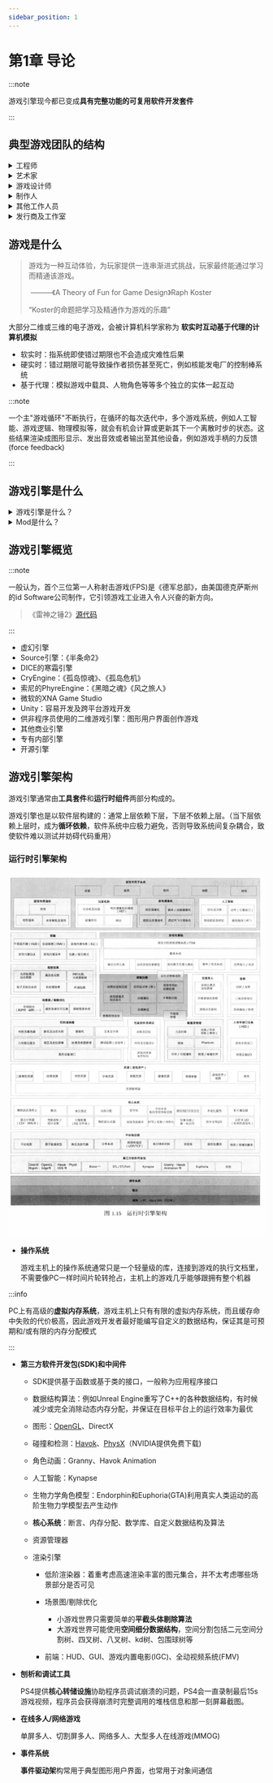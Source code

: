 ```yaml
---
sidebar_position: 1
---
```


# 第1章 导论

:::note

游戏引擎现今都已变成**具有完整功能的可复用软件开发套件**

:::

## 典型游戏团队的结构

<details>  
    <summary>工程师</summary>  
        <li>tool programmer：游戏性 | 脚本编程</li>
        <li>tool programmer</li>
    <div>资深工程师->首席工程师->首席技术官</div>
</details>

<details>  
    <summary>艺术家</summary>  
        <li>概念艺术家</li>
        <li>纹理艺术家</li>
        <li>灯光师</li>
    	<li>动画师</li>
    	<li>动画捕捉演员</li>
    	<li>音效设计师</li>
    	<li>配音演员</li>
    	<li>作曲家</li>
</details>

<details>  
    <summary>游戏设计师</summary>  
	<div>
        负责设计玩家体验的互动部分
    </div>
</details>

<details>  
    <summary>制作人</summary>  
	<div>
		不同工作室不尽相同。可以管理开发进度、承担人力资源经理的职责或者做资深游戏设计师工作
    </div>
</details>

<details>  
    <summary>其他工作人员</summary>  
	<div>
		包括工作室的行政管理团队、市场策划团队、行政人员及IT部门等等
    </div>
</details>

<details>  
    <summary>发行商及工作室</summary>  
	<div>游戏的市场策划、制造及分销，通常由发行商负责，而非开发游戏的工作室本身。</div>
    <div>
        第一方开发商(first-party developer)是指游戏工作室直接隶属于主机生厂商(Microsoft、Sony)。例如顽皮狗是Sony的第一方开发商。
    </div>
</details>

## 游戏是什么

> 游戏为一种互动体验，为玩家提供一连串渐进式挑战，玩家最终能通过学习而精通该游戏。
>
> ​		———《A Theory of Fun for Game Design》Raph Koster
>
> “Koster的命题把学习及精通作为游戏的乐趣”

大部分二维或三维的电子游戏，会被计算机科学家称为 **软实时互动基于代理的计算机模拟** 

- 软实时：指系统即使错过期限也不会造成灾难性后果
- 硬实时：错过期限可能导致操作者损伤甚至死亡，例如核能发电厂的控制棒系统
- 基于代理：模拟游戏中载具、人物角色等等多个独立的实体一起互动

:::note

一个主"游戏循环"不断执行，在循环的每次迭代中，多个游戏系统，例如人工智能、游戏逻辑、物理模拟等，就会有机会计算或更新其下一个离散时步的状态。这些结果渲染成图形显示、发出音效或者输出至其他设备，例如游戏手柄的力反馈(force feedback)

:::

## 游戏引擎是什么

<details>  
    <summary>游戏引擎是什么？</summary>  
	<div>
        可扩展的软件，并且不需要大量的修改就能成为多款游戏软件的基础
    </div>
</details>

<details>  
    <summary>Mod是什么？</summary>  
	<div>
        一些特殊游戏玩家组成的小组，或小规模的独立游戏工作室，利用原开发商提供的工具箱修改现有的游戏，从而创作出新的游戏
    </div>
</details>

## 游戏引擎概览

:::note

一般认为，首个三位第一人称射击游戏(FPS)是《德军总部》，由美国德克萨斯州的id Software公司制作，它引领游戏工业进入令人兴奋的新方向。

> 《雷神之锤2》[源代码](https://github.com/id-Software/Quake-2)

:::

- 虚幻引擎
- Source引擎：《半条命2》
- DICE的寒霜引擎
- CryEngine：《孤岛惊魂》、《孤岛危机》
- 索尼的PhyreEngine：《黑暗之魂》《风之旅人》
- 微软的XNA Game Studio
- Unity：容易开发及跨平台游戏开发
- 供非程序员使用的二维游戏引擎：图形用户界面创作游戏
- 其他商业引擎
- 专有内部引擎
- 开源引擎

## 游戏引擎架构

游戏引擎通常由**工具套件**和**运行时组件**两部分构成的。

游戏引擎也是以软件层构建的：通常上层依赖下层，下层不依赖上层。（当下层依赖上层时，成为**循环依赖**，软件系统中应极力避免，否则导致系统间复杂耦合，致使软件难以测试并妨碍代码重用）



### 运行时引擎架构

![](src/运行时引擎架构.png)

- **操作系统**

  游戏主机上的操作系统通常只是一个轻量级的库，连接到游戏的执行文档里，不需要像PC一样时间片轮转抢占，主机上的游戏几乎能够跟拥有整个机器

:::info

PC上有高级的**虚拟内存系统**，游戏主机上只有有限的虚拟内存系统，而且缓存命中失败的代价极高，因此游戏开发者最好能编写自定义的数据结构，保证其是可预期和/或有限的内存分配模式

:::

- **第三方软件开发包(SDK)和中间件**

  - SDK提供基于函数或基于类的接口，一般称为应用程序接口

  - 数据结构算法：例如Unreal Engine重写了C++的各种数据结构，有时候减少或完全消除动态内存分配，并保证在目标平台上的运行效率为最优

  - 图形：[OpenGL](https://www.opengl.org//)、DirectX

  - 碰撞和检测：[Havok](https://www.havok.com/)、[PhysX](https://developer.nvidia.com/physx-sdk)（NVIDIA提供免费下载)

  - 角色动画：Granny、Havok Animation

  - 人工智能：Kynapse

  - 生物力学角色模型：Endorphin和Euphoria(GTA)利用真实人类运动的高阶生物力学模型去产生动作

  - **核心系统**：断言、内存分配、数学库、自定义数据结构及算法

  - 资源管理器

  - 渲染引擎

    - 低阶渲染器：着重考虑高速渲染丰富的图元集合，并不太考虑哪些场景部分是否可见
    - 场景图/剔除优化
      - 小游戏世界只需要简单的**平截头体剔除算法**
      - 大游戏世界可能使用**空间细分数据结构**，空间分割包括二元空间分割树、四叉树、八叉树、kd树、包围球树等

    - 前端：HUD、GUI、游戏内置电影(IGC)、全动视频系统(FMV)

- **刨析和调试工具**

  PS4提供**核心转储设施**协助程序员调试崩溃的问题，PS4会一直录制最后15s游戏视频，程序员会获得崩溃时完整调用的堆栈信息和那一刻屏幕截图。

- **在线多人/网络游戏**

  单屏多人、切割屏多人、网络多人、大型多人在线游戏(MMOG)

- **事件系统**

  **事件驱动架**构常用于典型图形用户界面，也常用于对象间通信

  